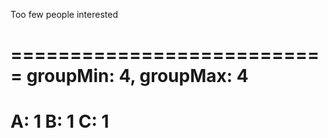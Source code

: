 
Too few people interested

===========================
groupMin: 4, groupMax: 4
===========================
A: 1
B: 1
C: 1
===========================
